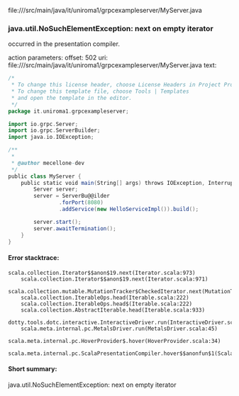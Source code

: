 file://<WORKSPACE>/src/main/java/it/uniroma1/grpcexampleserver/MyServer.java
### java.util.NoSuchElementException: next on empty iterator

occurred in the presentation compiler.

action parameters:
offset: 502
uri: file://<WORKSPACE>/src/main/java/it/uniroma1/grpcexampleserver/MyServer.java
text:
```scala
/*
 * To change this license header, choose License Headers in Project Properties.
 * To change this template file, choose Tools | Templates
 * and open the template in the editor.
 */
package it.uniroma1.grpcexampleserver;

import io.grpc.Server;
import io.grpc.ServerBuilder;
import java.io.IOException;

/**
 *
 * @author mecellone-dev
 */
public class MyServer { 
    public static void main(String[] args) throws IOException, InterruptedException {
        Server server;
        server = ServerBu@@ilder
                .forPort(8080)
                .addService(new HelloServiceImpl()).build();

        server.start();
        server.awaitTermination();
    }
}

```



#### Error stacktrace:

```
scala.collection.Iterator$$anon$19.next(Iterator.scala:973)
	scala.collection.Iterator$$anon$19.next(Iterator.scala:971)
	scala.collection.mutable.MutationTracker$CheckedIterator.next(MutationTracker.scala:76)
	scala.collection.IterableOps.head(Iterable.scala:222)
	scala.collection.IterableOps.head$(Iterable.scala:222)
	scala.collection.AbstractIterable.head(Iterable.scala:933)
	dotty.tools.dotc.interactive.InteractiveDriver.run(InteractiveDriver.scala:168)
	scala.meta.internal.pc.MetalsDriver.run(MetalsDriver.scala:45)
	scala.meta.internal.pc.HoverProvider$.hover(HoverProvider.scala:34)
	scala.meta.internal.pc.ScalaPresentationCompiler.hover$$anonfun$1(ScalaPresentationCompiler.scala:329)
```
#### Short summary: 

java.util.NoSuchElementException: next on empty iterator